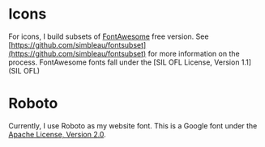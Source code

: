 # Icons
For icons, I build subsets of [FontAwesome](https://fontawesome.com/) free version. See [https://github.com/simbleau/fontsubset](https://github.com/simbleau/fontsubset) for more information on the process. FontAwesome fonts fall under the [SIL OFL License, Version 1.1](SIL OFL)

# Roboto
Currently, I use Roboto as my website font. This is a Google font under the [Apache License, Version 2.0](http://www.apache.org/licenses/LICENSE-2.0).